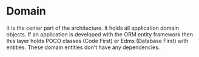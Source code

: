 ﻿# Domain

It is the center part of the architecture. It holds all application domain objects. If an application is developed with the ORM entity framework 
then this layer holds POCO classes (Code First) or Edmx (Database First) with entities. These domain entities don't have any dependencies.

##
